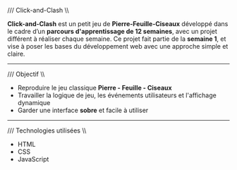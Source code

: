 /// Click-and-Clash \\\

**Click-and-Clash** est un petit jeu de **Pierre-Feuille-Ciseaux** développé dans le cadre d’un **parcours d'apprentissage de 12 semaines**, avec un projet différent à réaliser chaque semaine.
Ce projet fait partie de la **semaine 1**, et vise à poser les bases du développement web avec une approche simple et claire.

---

/// Objectif \\\

- Reproduire le jeu classique **Pierre - Feuille - Ciseaux**
- Travailler la logique de jeu, les événements utilisateurs et l'affichage dynamique
- Garder une interface **sobre** et facile à utiliser

---

/// Technologies utilisées \\\

- HTML
- CSS
- JavaScript
